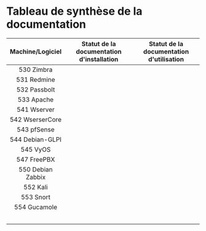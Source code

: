 # Tableau de synthèse de la documentation

| Machine/Logiciel  | Statut de la documentation d'installation | Statut de la documentation d'utilisation |
|:-----------------:|:-----------------------------------------:|:----------------------------------------:|
| 530 Zimbra        |                                           |                                          |
| 531 Redmine       |                                           |                                          |
| 532 Passbolt      |                                           |                                          |
| 533 Apache        |                                           |                                          |
| 541 Wserver       |                                           |                                          |
| 542 WserserCore   |                                           |                                          |
| 543 pfSense       |                                           |                                          |
| 544 Debian-GLPI   |                                           |                                          |
| 545 VyOS          |                                           |                                          |
| 547 FreePBX       |                                           |                                          |
| 550 Debian Zabbix |                                           |                                          |
| 552 Kali          |                                           |                                          |
| 553 Snort         |                                           |                                          |
| 554 Gucamole      |                                           |                                          |
|                   |                                           |                                          |
|                   |                                           |                                          |
|                   |                                           |                                          |
|                   |                                           |                                          |
|                   |                                           |                                          |
